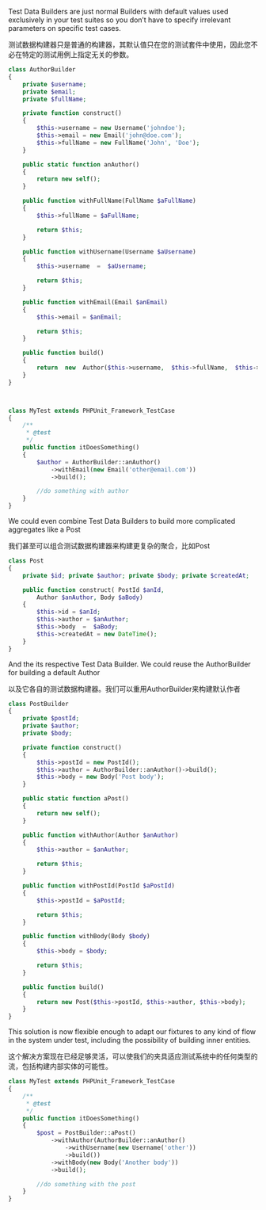 Test Data Builders are just normal Builders with default values used exclusively in your test suites so you don’t have to specify irrelevant parameters on specific test cases.

测试数据构建器只是普通的构建器，其默认值只在您的测试套件中使用，因此您不必在特定的测试用例上指定无关的参数。

```php
class AuthorBuilder
{
    private $username;
    private $email;
    private $fullName;

    private function construct()
    {
        $this->username = new Username('johndoe');
        $this->email = new Email('john@doe.com');
        $this->fullName = new FullName('John', 'Doe');
    }

    public static function anAuthor()
    {
        return new self();
    }

    public function withFullName(FullName $aFullName)
    {
        $this->fullName = $aFullName;

        return $this;
    }

    public function withUsername(Username $aUsername)
    {
        $this->username  =  $aUsername;

        return $this;
    }

    public function withEmail(Email $anEmail)
    {
        $this->email = $anEmail;

        return $this;
    }

    public function build()
    {
        return  new  Author($this->username,  $this->fullName,  $this->email);
    }
}



class MyTest extends PHPUnit_Framework_TestCase
{
    /**
     * @test
     */
    public function itDoesSomething()
    {
        $author = AuthorBuilder::anAuthor()
            ->withEmail(new Email('other@email.com'))
            ->build();

        //do something with author
    }
}
```

We could even combine Test Data Builders to build more complicated aggregates like a Post

我们甚至可以组合测试数据构建器来构建更复杂的聚合，比如Post

```php
class Post
{
    private $id; private $author; private $body; private $createdAt;

    public function construct( PostId $anId,
        Author $anAuthor, Body $aBody)
    {
        $this->id = $anId;
        $this->author = $anAuthor;
        $this->body  =  $aBody;
        $this->createdAt = new DateTime();
    }
}
```

And the its respective Test Data Builder. We could reuse the AuthorBuilder for building a default Author

以及它各自的测试数据构建器。我们可以重用AuthorBuilder来构建默认作者

```php
class PostBuilder
{
    private $postId; 
    private $author; 
    private $body;

    private function construct()
    {
        $this->postId = new PostId();
        $this->author = AuthorBuilder::anAuthor()->build();
        $this->body = new Body('Post body');
    }

    public static function aPost()
    {
        return new self();
    }

    public function withAuthor(Author $anAuthor)
    {
        $this->author = $anAuthor;

        return $this;
    }

    public function withPostId(PostId $aPostId)
    {
        $this->postId = $aPostId;

        return $this;
    }

    public function withBody(Body $body)
    {
        $this->body = $body;

        return $this;
    }

    public function build()
    {
        return new Post($this->postId, $this->author, $this->body);
    }
}
```

This solution is now flexible enough to adapt our fixtures to any kind of flow in the system under test, including the possibility of building inner entities.

这个解决方案现在已经足够灵活，可以使我们的夹具适应测试系统中的任何类型的流，包括构建内部实体的可能性。

```php
class MyTest extends PHPUnit_Framework_TestCase
{
    /**
     * @test
     */
    public function itDoesSomething()
    {
        $post = PostBuilder::aPost()
            ->withAuthor(AuthorBuilder::anAuthor()
                ->withUsername(new Username('other'))
                ->build())
            ->withBody(new Body('Another body'))
            ->build();

        //do something with the post
    }
}
```



